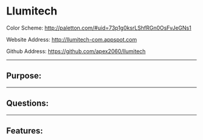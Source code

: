 Llumitech
=========
Color Scheme:
http://paletton.com/#uid=73p1g0ksrLShfRGn0OsFvJeGNs1


Website Address:
http://llumitech-com.appspot.com

Github Address:
https://github.com/apex2060/llumitech



--------
Purpose:
--------

----------
Questions:
----------

---------
Features:
---------
